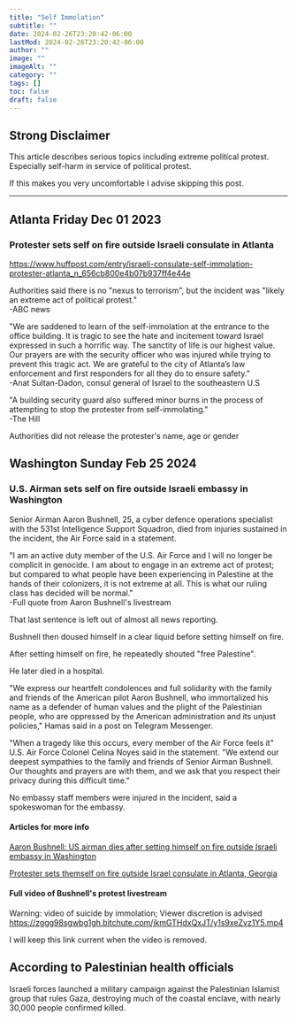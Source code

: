```yaml
---
title: "Self Immolation"
subtitle: ""
date: 2024-02-26T23:20:42-06:00
lastMod: 2024-02-26T23:20:42-06:00
author: ""
image: ""
imageAlt: ""
category: ""
tags: []
toc: false
draft: false
---
```


## Strong Disclaimer

This article describes serious topics including extreme political protest. Especially self-harm in service of political protest.

If this makes you very uncomfortable I advise skipping this post.

---

## Atlanta Friday Dec 01 2023

### Protester sets self on fire outside Israeli consulate in Atlanta

<https://www.huffpost.com/entry/israeli-consulate-self-immolation-protester-atlanta_n_656cb800e4b07b937ff4e44e>

Authorities said there is no "nexus to terrorism", but the incident was "likely an extreme act of political protest."  
-ABC news

"We are saddened to learn of the self-immolation at the entrance to the office building. It is tragic to see the hate and incitement toward Israel expressed in such a horrific way. The sanctity of life is our highest value. Our prayers are with the security officer who was injured while trying to prevent this tragic act. We are grateful to the city of Atlanta’s law enforcement and first responders for all they do to ensure safety."  
-Anat Sultan-Dadon, consul general of Israel to the southeastern U.S  

"A building security guard also suffered minor burns in the process of attempting to stop the protester from self-immolating."  
-The Hill

Authorities did not release the protester's name, age or gender

## Washington Sunday Feb 25 2024

### U.S. Airman sets self on fire outside Israeli embassy in Washington

Senior Airman Aaron Bushnell, 25, a cyber defence operations specialist with the 531st Intelligence Support Squadron, died from injuries sustained in the incident, the Air Force said in a statement.

"I am an active duty member of the U.S. Air Force and I will no longer be complicit in genocide.  I am about to engage in an extreme act of protest; but compared to what people have been experiencing in Palestine at the hands of their colonizers, it is not extreme at all. This is what our ruling class has decided will be normal."  
-Full quote from Aaron Bushnell's livestream

That last sentence is left out of almost all news reporting.

Bushnell then doused himself in a clear liquid before setting himself on fire.

After setting himself on fire, he repeatedly shouted "free Palestine".

He later died in a hospital.

"We express our heartfelt condolences and full solidarity with the family and friends of the American pilot Aaron Bushnell, who immortalized his name as a defender of human values and the plight of the Palestinian people, who are oppressed by the American administration and its unjust policies," Hamas said in a post on Telegram Messenger.

"When a tragedy like this occurs, every member of the Air Force feels it" U.S. Air Force Colonel Celina Noyes said in the statement. "We extend our deepest sympathies to the family and friends of Senior Airman Bushnell. Our thoughts and prayers are with them, and we ask that you respect their privacy during this difficult time."

No embassy staff members were injured in the incident, said a spokeswoman for the embassy.


#### Articles for more info
[Aaron Bushnell: US airman dies after setting himself on fire outside Israeli embassy in Washington](https://www.bbc.com/news/world-us-canada-68405119)

[Protester sets themself on fire outside Israel consulate in Atlanta, Georgia](https://www.bbc.com/news/uk-67597395)

#### Full video of Bushnell's protest livestream
Warning: video of suicide by immolation; Viewer discretion is advised  
<https://zggg98sgwbg1gh.bitchute.com/jkmGTHdxQxJT/y1s9xeZvz1Y5.mp4>

I will keep this link current when the video is removed.


## According to Palestinian health officials

Israeli forces launched a military campaign against the Palestinian Islamist group that rules Gaza, destroying much of the coastal enclave, with nearly 30,000 people confirmed killed.
